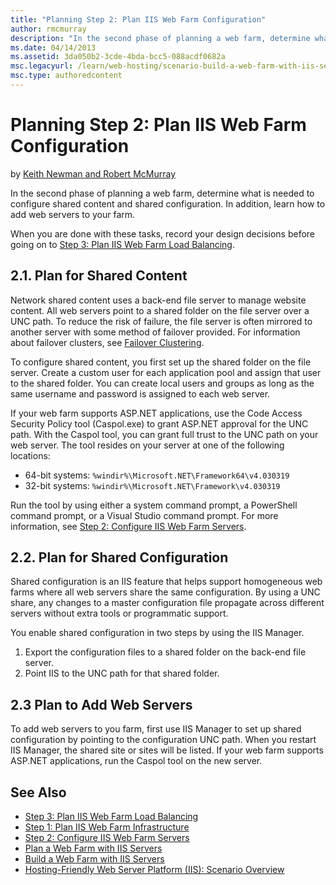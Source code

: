 ```yaml
---
title: "Planning Step 2: Plan IIS Web Farm Configuration"
author: rmcmurray
description: "In the second phase of planning a web farm, determine what is needed to configure shared content and shared configuration. In addition, learn how to add web..."
ms.date: 04/14/2013
ms.assetid: 3da050b2-3cde-4bda-bcc5-088acdf0682a
msc.legacyurl: /learn/web-hosting/scenario-build-a-web-farm-with-iis-servers/planning-step-2-plan-iis-web-farm-configuration
msc.type: authoredcontent
---
```

Planning Step 2: Plan IIS Web Farm Configuration
====================
by [Keith Newman and Robert McMurray](https://github.com/rmcmurray)

In the second phase of planning a web farm, determine what is needed to configure shared content and shared configuration. In addition, learn how to add web servers to your farm.

When you are done with these tasks, record your design decisions before going on to [Step 3: Plan IIS Web Farm Load Balancing](planning-step-3-plan-iis-web-farm-load-balancing.md).

<a id="21"></a>
## 2.1. Plan for Shared Content

Network shared content uses a back-end file server to manage website content. All web servers point to a shared folder on the file server over a UNC path. To reduce the risk of failure, the file server is often mirrored to another server with some method of failover provided. For information about failover clusters, see [Failover Clustering](https://technet.microsoft.com/library/hh831579).

To configure shared content, you first set up the shared folder on the file server. Create a custom user for each application pool and assign that user to the shared folder. You can create local users and groups as long as the same username and password is assigned to each web server.

If your web farm supports ASP.NET applications, use the Code Access Security Policy tool (Caspol.exe) to grant ASP.NET approval for the UNC path. With the Caspol tool, you can grant full trust to the UNC path on your web server. The tool resides on your server at one of the following locations:

- 64-bit systems: `%windir%\Microsoft.NET\Framework64\v4.030319`
- 32-bit systems: `%windir%\Microsoft.NET\Framework\v4.030319`

Run the tool by using either a system command prompt, a PowerShell command prompt, or a Visual Studio command prompt. For more information, see [Step 2: Configure IIS Web Farm Servers](configuring-step-2-configure-iis-web-farm-servers.md).

<a id="22"></a>
## 2.2. Plan for Shared Configuration

Shared configuration is an IIS feature that helps support homogeneous web farms where all web servers share the same configuration. By using a UNC share, any changes to a master configuration file propagate across different servers without extra tools or programmatic support.

You enable shared configuration in two steps by using the IIS Manager.

1. Export the configuration files to a shared folder on the back-end file server.
2. Point IIS to the UNC path for that shared folder.

<a id="23"></a>
## 2.3 Plan to Add Web Servers

To add web servers to you farm, first use IIS Manager to set up shared configuration by pointing to the configuration UNC path. When you restart IIS Manager, the shared site or sites will be listed. If your web farm supports ASP.NET applications, run the Caspol tool on the new server.

## See Also

- [Step 3: Plan IIS Web Farm Load Balancing](planning-step-3-plan-iis-web-farm-load-balancing.md)
- [Step 1: Plan IIS Web Farm Infrastructure](planning-step-1-plan-iis-web-farm-infrastructure.md)
- [Step 2: Configure IIS Web Farm Servers](configuring-step-2-configure-iis-web-farm-servers.md)
- [Plan a Web Farm with IIS Servers](plan-a-web-farm-with-iis-servers.md)
- [Build a Web Farm with IIS Servers](overview-build-a-web-farm-with-iis-servers.md)
- [Hosting-Friendly Web Server Platform (IIS): Scenario Overview](../../get-started/introduction-to-iis/hosting-friendly-web-server-platform-iis-scenario-overview.md)
